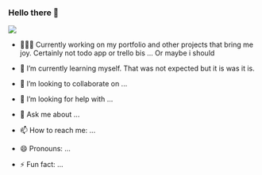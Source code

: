 ### Hello there 👋

<img src="https://tenor.com/view/hello-there-general-kenobi-gif-18841535">


<!--
**LeoGrouet/LeoGrouet** is a ✨ _special_ ✨ repository because its `README.md` (this file) appears on your GitHub profile.
-->


- 👨🏻‍💻 Currently working on my portfolio and other projects that bring me joy. Certainly not todo app or trello bis ... Or maybe i should 
  
- 🌱 I’m currently learning myself. That was not expected but it is was it is.
  
- 👯 I’m looking to collaborate on ...
- 🤔 I’m looking for help with ...
- 💬 Ask me about ...
- 📫 How to reach me: ...
- 😄 Pronouns: ...
- ⚡ Fun fact: ...

